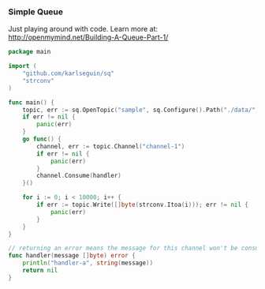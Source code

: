 ### Simple Queue

Just playing around with code. Learn more at:
http://openmymind.net/Building-A-Queue-Part-1/

```go
package main

import (
	"github.com/karlseguin/sq"
	"strconv"
)

func main() {
	topic, err := sq.OpenTopic("sample", sq.Configure().Path("./data/"))
	if err != nil {
		panic(err)
	}
	go func() {
		channel, err := topic.Channel("channel-1")
		if err != nil {
			panic(err)
		}
		channel.Consume(handler)
	}()

	for i := 0; i < 10000; i++ {
		if err := topic.Write([]byte(strconv.Itoa(i))); err != nil {
			panic(err)
		}
	}
}

// returning an error means the message for this channel won't be consumed
func handler(message []byte) error {
	println("handler-a", string(message))
	return nil
}
```
